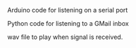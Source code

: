 Arduino code for listening on a serial port

Python code for listening to a GMail inbox

wav file to play when signal is received.
